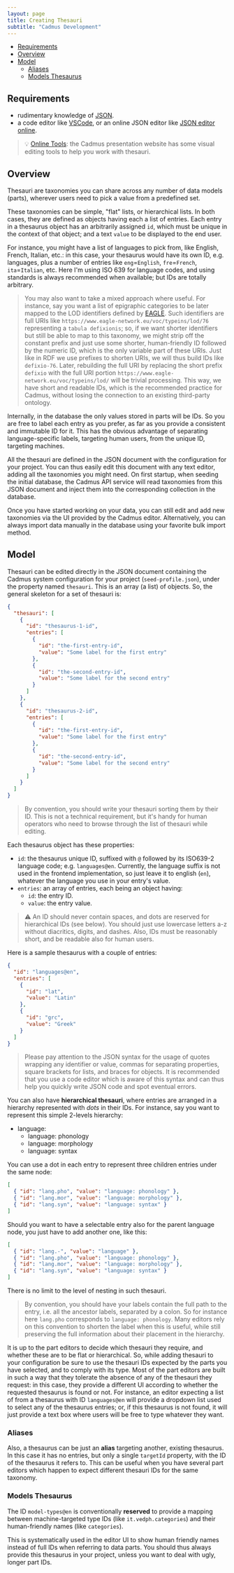 ```yaml
---
layout: page
title: Creating Thesauri
subtitle: "Cadmus Development"
---
```


- [Requirements](#requirements)
- [Overview](#overview)
- [Model](#model)
  - [Aliases](#aliases)
  - [Models Thesaurus](#models-thesaurus)

## Requirements

- rudimentary knowledge of [JSON](https://www.json.org/json-en.html).
- a code editor like [VSCode](https://code.visualstudio.com/download), or an online JSON editor like [JSON editor online](https://jsoneditoronline.org).

>💡 [Online Tools](https://cadmus.fusi-soft.com/#/profile): the Cadmus presentation website has some visual editing tools to help you work with thesauri.

## Overview

Thesauri are taxonomies you can share across any number of data models (parts), wherever users need to pick a value from a predefined set.

These taxonomies can be simple, "flat" lists, or hierarchical lists. In both cases, they are defined as objects having each a list of entries. Each entry in a thesaurus object has an arbitrarily assigned `id`, which must be unique in the context of that object; and a text `value` to be displayed to the end user.

For instance, you might have a list of languages to pick from, like English, French, Italian, etc.: in this case, your thesaurus would have its own ID, e.g. languages, plus a number of entries like `eng`=`English`, `fre`=`French`, `ita`=`Italian`, etc. Here I'm using ISO 639 for language codes, and using standards is always recommended when available; but IDs are totally arbitrary.

>You may also want to take a mixed approach where useful. For instance, say you want a list of epigraphic categories to be later mapped to the LOD identifiers defined by [EAGLE](https://www.eagle-network.eu/voc/typeins.html). Such identifiers are full URIs like `https://www.eagle-network.eu/voc/typeins/lod/76` representing a `tabula defixionis`; so, if we want shorter identifiers but still be able to map to this taxonomy, we might strip off the constant prefix and just use some shorter, human-friendly ID followed by the numeric ID, which is the only variable part of these URIs. Just like in RDF we use prefixes to shorten URIs, we will thus build IDs like `defixio-76`. Later, rebuilding the full URI by replacing the short prefix `defixio` with the full URI portion `https://www.eagle-network.eu/voc/typeins/lod/` will be trivial processing. This way, we have short and readable IDs, which is the recommended practice for Cadmus, without losing the connection to an existing third-party ontology.

Internally, in the database the only values stored in parts will be IDs. So you are free to label each entry as you prefer, as far as you provide a consistent and immutable ID for it. This has the obvious advantage of separating language-specific labels, targeting human users, from the unique ID, targeting machines.

All the thesauri are defined in the JSON document with the configuration for your project. You can thus easily edit this document with any text editor, adding all the taxonomies you might need. On first startup, when seeding the initial database, the Cadmus API service will read taxonomies from this JSON document and inject them into the corresponding collection in the database.

Once you have started working on your data, you can still edit and add new taxonomies via the UI provided by the Cadmus editor. Alternatively, you can always import data manually in the database using your favorite bulk import method.

## Model

Thesauri can be edited directly in the JSON document containing the Cadmus system configuration for your project (`seed-profile.json`), under the property named `thesauri`. This is an array (a list) of objects. So, the general skeleton for a set of thesauri is:

```json
{
  "thesauri": [
    {
      "id": "thesaurus-1-id",
      "entries": [
        {
          "id": "the-first-entry-id",
          "value": "Some label for the first entry"
        },
        {
          "id": "the-second-entry-id",
          "value": "Some label for the second entry"
        }
      ]
    },
    {
      "id": "thesaurus-2-id",
      "entries": [
        {
          "id": "the-first-entry-id",
          "value": "Some label for the first entry"
        },
        {
          "id": "the-second-entry-id",
          "value": "Some label for the second entry"
        }
      ]
    }
  ]
}
```

>By convention, you should write your thesauri sorting them by their ID. This is not a technical requirement, but it's handy for human operators who need to browse through the list of thesauri while editing.

Each thesaurus object has these properties:

- `id`: the thesaurus unique ID, suffixed with `@` followed by its ISO639-2 language code; e.g. `languages@en`. Currently, the language suffix is not used in the frontend implementation, so just leave it to english (`en`), whatever the language you use in your entry's value.
- `entries`: an array of entries, each being an object having:
  - `id`: the entry ID.
  - `value`: the entry value.

>⚠️ An ID should never contain spaces, and dots are reserved for hierarchical IDs (see below). You should just use lowercase letters a-z without diacritics, digits, and dashes. Also, IDs must be reasonably short, and be readable also for human users.

Here is a sample thesaurus with a couple of entries:

```json
{
  "id": "languages@en",
  "entries": [
    {
      "id": "lat",
      "value": "Latin"
    },
    {
      "id": "grc",
      "value": "Greek"
    }
  ]
}
```

>Please pay attention to the JSON syntax for the usage of quotes wrapping any identifier or value, commas for separating properties, square brackets for lists, and braces for objects. It is recommended that you use a code editor which is aware of this syntax and can thus help you quickly write JSON code and spot eventual errors.

You can also have **hierarchical thesauri**, where entries are arranged in a hierarchy represented with _dots_ in their IDs. For instance, say you want to represent this simple 2-levels hierarchy:

- language:
  - language: phonology
  - language: morphology
  - language: syntax

You can use a dot in each entry to represent three children entries under the same node:

```json
[
  { "id": "lang.pho", "value": "language: phonology" },
  { "id": "lang.mor", "value": "language: morphology" },
  { "id": "lang.syn", "value": "language: syntax" }
]
```

Should you want to have a selectable entry also for the parent language node, you just have to add another one, like this:

```json
[
  { "id": "lang.-", "value": "language" },
  { "id": "lang.pho", "value": "language: phonology" },
  { "id": "lang.mor", "value": "language: morphology" },
  { "id": "lang.syn", "value": "language: syntax" }
]
```

There is no limit to the level of nesting in such thesauri.

>By convention, you should have your labels contain the full path to the entry, i.e. all the ancestor labels, separated by a colon. So for instance here `lang.pho` corresponds to `language: phonology`. Many editors rely on this convention to shorten the label when this is useful, while still preserving the full information about their placement in the hierarchy.

It is up to the part editors to decide which thesauri they require, and whether these are to be flat or hierarchical. So, while adding thesauri to your configuration be sure to use the thesauri IDs expected by the parts you have selected, and to comply with its type. Most of the part editors are built in such a way that they tolerate the absence of any of the thesauri they request: in this case, they provide a different UI according to whether the requested thesaurus is found or not. For instance, an editor expecting a list of from a thesaurus with ID `languages@en` will provide a dropdown list used to select any of the thesaurus entries; or, if this thesaurus is not found, it will just provide a text box where users will be free to type whatever they want.

### Aliases

Also, a thesaurus can be just an **alias** targeting another, existing thesaurus. In this case it has no entries, but only a single `targetId` property, with the ID of the thesaurus it refers to. This can be useful when you have several part editors which happen to expect different thesauri IDs for the same taxonomy.

### Models Thesaurus

The ID `model-types@en` is conventionally **reserved** to provide a mapping between machine-targeted type IDs (like `it.vedph.categories`) and their human-friendly names (like `categories`).

This is systematically used in the editor UI to show human friendly names instead of full IDs when referring to data parts. You should thus always provide this thesaurus in your project, unless you want to deal with ugly, longer part IDs.
